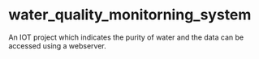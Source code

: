 # water_quality_monitorning_system
An IOT project which indicates the purity of water and the data can be accessed using a webserver.
